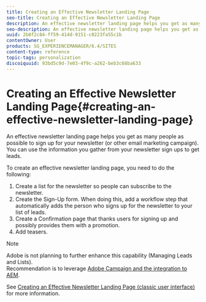 ```yaml
---
title: Creating an Effective Newsletter Landing Page
seo-title: Creating an Effective Newsletter Landing Page
description: An effective newsletter landing page helps you get as many people as possible to sign up for your newsletter
seo-description: An effective newsletter landing page helps you get as many people as possible to sign up for your newsletter
uuid: 2b8f2c84-ff59-414d-9151-c0223fa55c1b
contentOwner: User
products: SG_EXPERIENCEMANAGER/6.4/SITES
content-type: reference
topic-tags: personalization
discoiquuid: 93bd5c9d-7e03-4f9c-a262-beb3c68ba633
---
```


# Creating an Effective Newsletter Landing Page{#creating-an-effective-newsletter-landing-page}

An effective newsletter landing page helps you get as many people as possible to sign up for your newsletter (or other email marketing campaign). You can use the information you gather from your newsletter sign ups to get leads.

To create an effective newsletter landing page, you need to do the following:

1. Create a list for the newsletter so people can subscribe to the newsletter.
1. Create the Sign-Up form. When doing this, add a workflow step that automatically adds the person who signs up for the newsletter to your list of leads.
1. Create a Confirmation page that thanks users for signing up and possibly provides them with a promotion.
1. Add teasers.

>[!NOTE]
>
>Adobe is not planning to further enhance this capability (Managing Leads and Lists).  
>Recommendation is to leverage [Adobe Campaign and the integration to AEM](/help/sites/administering/using/campaign.md).

See [Creating an Effective Newsletter Landing Page (classic user interface)](/help/sites/classic-ui-authoring/using/classic-personalization-campaigns-email-landingpage.md) for more information.
